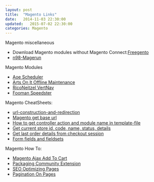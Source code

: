 ```yaml
---
layout: post
title:  "Magento Links"
date:   2014-11-03 22:30:00
updated:   2015-07-02 22:30:00
categories: Magento
---
```


Magento miscellaneous

* Download Magento modules without Magento Connect:[Freegento][freegento]
* [n98-Magerun][n98-Magerun]

Magento Modules

* [Aoe Scheduler][aoe-scheduler]
* [Arts On It Offline Maintenance][maintenance-page-artson-it]
* [RicoNeitzel VertNav][RicoNeitzel_VertNav]
* [Fooman Speedster][speedster-by-fooman]

Magento CheatSheets:

* [url-construction-and-redirection][magento-url]
* [Magento get base url][magento-get-base]
* [How to get controller action and module name in template-file][get-controller-action]
* [Get current store id, code, name, status, details][current-id]
* [Get last order details from checkout session][last-order]
* [Form fields and fieldsets][form-fields]

Magento How To:

* [Magento Ajax Add To Cart][magento-ajax-add-cart]
* [Packaging Community Extension][packaging-community-extension]
* [SEO Optimizing Pages][seo-optimizing-pages]
* [Pagination On Pages][seo-pagination]

[seo-pagination]:http://thedistance.co.uk/journal/2014-07/pagination-ecommerce-magento-fix
[seo-optimizing-pages]:http://code.tutsplus.com/articles/magento-seo-optimizing-pages-and-avoiding-duplicate-content-penalties--cms-22110
[n98-Magerun]:https://github.com/netz98/n98-magerun
[form-fields]:http://www.beckindesigns.com/magento-form-fields-fieldsets/
[packaging-community-extension]:http://markshust.com/2012/02/27/packaging-community-extension-distribution-magento-connect
[RicoNeitzel_VertNav]:http://www.magentocommerce.com/magento-connect/vertical-navigation-with-css-classes.html
[speedster-by-fooman]:http://www.magentocommerce.com/magento-connect/speedster-by-fooman.html
[aoe-scheduler]:http://www.magentocommerce.com/magento-connect/aoe-scheduler.html
[maintenance-page-artson-it]:http://www.magentocommerce.com/magento-connect/maintenance-page-artson-it.html
[freegento]:http://freegento.com/ddl-magento-extension.php
[last-order]:http://www.codexpedia.com/magento/get-last-order-details-from-checkout-session-in-magento/
[current-id]:http://www.kathirvel.com/magento-get-current-store-id-code-name-status-details/
[get-controller-action]:http://blog.chapagain.com.np/magento-how-to-get-controller-action-and-module-name-in-template-file/
[magento-get-base]:http://jagdeepbanga.com/blog/magento-get-base-url-skin-url-media-url-js-url-store-url-and-current-url.html
[magento-url]:http://www.codexpedia.com/magento/magento-controller-url-construction-and-redirection/

[Magento simplexml_load_string]:http://wrightcreativelabs.com/magento-simplexml_load_string-error-troubleshooting/

[magento-ajax-add-cart]: http://adeptasoftware.co.uk/blog/magento-ajax-add-cart-extension/

[l1]:http://magento.stackexchange.com/questions/15340/magento-how-to-add-custom-discount-without-using-coupon-code-in-observer

[l2]:http://pradeepkumarrcs.blogspot.in/2011/12/applying-custom-discount-amount-in.html

[l3]:http://stackoverflow.com/questions/15616489/magento-event-on-any-page-load

[l4]:http://stackoverflow.com/questions/2009336/magento-store-get-base-url-in-static-block

[l5]:http://bradfrost.com/blog/web/magento-static-blocks/

[l6]:http://www.databasically.com/2011/06/06/remove-all-those-ds_store-files/

[l7]:http://magentoexpertforum.com/showthread.php/11168-Create-Open-Read-Write-Append-Close-and-Delete-file-in-PHP

[l8]:http://www.mcnab.co/blog/e-commerce/magento/magento-admin-dashboard-404-with-multiple-store/
